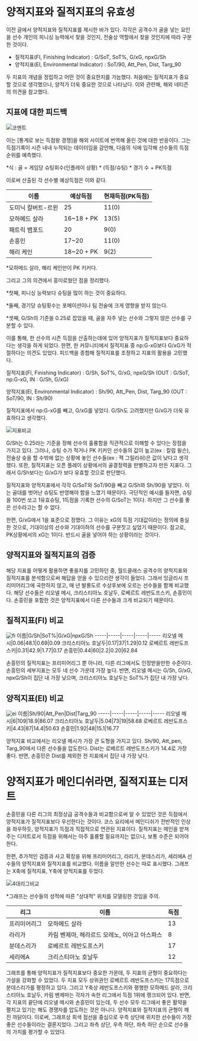 # 양적지표와 질적지표의 유효성

 이전 글에서 양적지표와 질적지표를 제시한 바가 있다. 각각은 공격수가 골을 넣는 요인을 선수 개인의 피니싱 능력에서 찾을 것인지, 전술상 역할에서 찾을 것인지에 따라 구분한 것이다. 

* 질적지표(FI, Finishing Indicator) : G/SoT, SoT%, G/xG, npxG/Sh
* 양적지표(EI, Environmental Indicator) : SoT/90, Att_Pen, Dist, Targ_90


 두 지표의 개념을 정립하고 어떤 것이 중요한지를 가늠했다. 처음에는 질적지표가 중요할 것으로 생각했으나, 양적가 더욱 중요한 것으로 나타났다. 이와 관련해, 해외 네티즌의 의견을 참고했다. 

## 지표에 대한 피드백

![코멘트](https://user-images.githubusercontent.com/75112520/103150877-d3097180-47bb-11eb-8980-4829d6820604.png)

 이는 [통계로 보는 득점왕 경쟁]을 해외 사이트에 번역해 올린 것에 대한 반응이다. 그는 득점기록이 시즌 내내 누적되는 데이터임을 감안해, 다음의 식에 입각해 선수들의 득점순위를 예측했다. 

*식 : 골 = 게임당 슈팅회수(인플레이 상황) * (득점/슈팅) * 경기 수 + PK득점

 이로써 산출된 각 선수별 예상득점은 이와 같다. 

이름|예상득점|현재득점(PK득점)
-----|-----|-----
도미닉 칼버트-르윈|25|11(0)
모하메드 살라|16~18 + PK |13(5)
패트릭 뱀포드|20|9(0)
손흥민|17~20|11(0)
해리 케인|18~20 + PK|9(2)

*모하메드 살라, 해리 케인만이 PK 키커다. 

  그리고 그의 의견에서 흥미로웠던 점을 정리했다. 
 
 *첫째, 피니싱 능력보다 슈팅을 많이 하는 것이 중요하다. 
 
 *둘째, 경기당 슈팅횟수는 포메이션이나 팀 전술에 크게 영향을 받지 않는다. 
 
 *셋째,  G/Sh의 기준을 0.25로 잡았을 때, 골을 자주 넣는 선수와 그렇지 않은 선수를 구분할 수 있다. 

 이를 통해, 한 선수의 시즌 득점을 산출하는데에 있어 양적지표가 질적지표보다 중요하다는 생각을 하게 되었다. 한편, 한 커뮤니티에서 질적지표 중 np:G-xG보다 G/xG가 적절하다는 의견도 있었다. 피드백을 종합해 질적지표를 조정하고 지표의 활용을 고민했다. 

질적지표(FI, Finishing Indicator) : G/Sh, SoT%, G/xG, npxG/Sh (OUT : G/SoT, np:G-xG, IN : G/Sh, G/xG)

양적지표(EI, Environmental Indicator) : Sh/90, Att_Pen, Dist, Targ_90 (OUT : SoT/90, IN : Sh/90)

 질적지표에서 np:G-xG를 빼고, G/xG를 넣었다. G/Sh도 고려했지만 G/xG가 더욱 유효하다고 생각했다. 
 
![지표비교](https://user-images.githubusercontent.com/75112520/103151282-f1716c00-47bf-11eb-9781-de11f92fea8d.png)
 
 G/Sh는 0.25라는 기준을 정해 선수의 훌륭함을 직관적으로 이해할 수 있다는 장점을 가지고 있다. 그러나, 슈팅 수가 적거나 PK 키커인 선수들의 값이 높고(ex : 칼럼 윌슨), 전술상 슛을 할 수밖에 없는 상황에 놓인 선수들(ex : 잭 그릴리쉬)은 값이 낮다고 생각했다. 또한, 질적지표는 오픈 플레이 상황에서의 골결정력을 판별하고자 만든 지표다. 그래서 G/Sh보다는 G/xG가 보다 유효할 것으로 판단했다. 

 질적지표와 양적지표에서 각각 G/SoT와 SoT/90을 빼고 G/Sh와 Sh/90을 넣었다. 이는 골대를 벗어난 슈팅도 반영해야 함을 느꼈기 때문이다. 극단적인 예시를 들자면, 슈팅을 100번 쏘고 1유효슈팅, 1득점을 기록한 선수의 G/SoT는 1이다. 하지만 그 선수를 좋은 선수라고는 할 수 없다. 

 한편, G/xG에서 1을 표준으로 정했다. 그 이유는 xG의 득점 기대값이라는 정의에 충실한 것으로, 기대이상의 선수와 기대이하의 선수를 구분짓고 싶었기 때문이다. 참고로, PK상황에서의 xG는 1이다. 반드시 골을 넣어야 하는 상황이라는 것이다. 
 
 
## 양적지표와 질적지표의 검증

 해당 지표를 어떻게 활용하면 좋을지를 고민하던 중, 월드클래스 공격수의 양적지표와 질적지표를 분석함으로써 해답을 얻을 수 있으리란 생각이 들었다. 그래서 잉글리시 프리미어리그에 국한하지 않고, 매 년 발롱도르 수상후보에 오르는 선수들을 함께 비교했다. 해당 선수들은 리오넬 메시, 크리스티아노 호날두, 로베르트 레반도프스키, 손흥민이다. 손흥민을 포함한 것은 양적지표에서 다른 선수들과 크게 비교되기 때문이다. 
 
## 질적지표(FI) 비교
![fi](https://user-images.githubusercontent.com/75112520/103154118-d65f2600-47d8-11eb-86e2-0809aa37ce4a.png)
이름|G/Sh|SoT%|G/xG|npxG/Sh
-----|-----|-----|-----|-----
리오넬 메시|0.06|48.1|0.69|0.09
크리스티아노 호날두|0.17|37|1.29|0.12
로베르트 레반도프스키|0.31|42.9|1.77|0.17
손흥민|0.44|60|2.2|0.20|62.84

 손흥민의 질적지표는 프리미어리그 뿐 아니라, 다른 리그에서도 인정받을만한 수준이다. 손흥민의 세부지표는 모두 네 선수 가운데 가장 높다. 반면, 리오넬 메시는 G/Sh, G/xG, npxG/Sh이 집단 내 가장 낮으며, 크리스티아노 호날두는 SoT%가 집단 내 가장 낮다. 

## 양적지표(EI) 비교
![ei](https://user-images.githubusercontent.com/75112520/103154122-d7905300-47d8-11eb-8c40-fcd239fbd859.png)
이름|Sh/90|Att_Pen|Dist|Targ_90
-----|-----|-----|-----|-----
리오넬 메시|6|109|18.9|86.07
크리스티아노 호날두|5.04|73|19|58.68
로베르트 레반도프스키|4.43|87|14.4|50.63
손흥민|1.92|48|15.1|16.77

 양적지표 비교에서는 리오넬 메시가 가장 큰 도형을 가지고 있다. Sh/90, Att_pen, Targ_90에서 다른 선수들을 압도한다. Dist는 로베르트 레반도프스키가 14.4로 가장 좋다. 반면, 손흥민은 Dist를 제외한 전 지표에서 집단 내 가장 낮다. 
 
 
# 양적지표가 메인디쉬라면, 질적지표는 디저트
 손흥민을 다른 리그의 최정상급 공격수들과 비교함으로써 알 수 있었던 것은 득점에서 양적지표가 질적지표보다 우선한다는 것이다. 코스 요리에서 메인디쉬가 전반적인 인상을 좌우하듯, 양적지표가 득점과 직접적으로 연관된 지표이다. 질적지표는 메인을 받쳐주는 디저트로서 득점을 위해서는 아주 훌륭할 필요까지는 없으나, 보통 수준은 되어야 한다. 
 
 한편, 추가적인 검증과 사고 확장을 위해 프리미어리그, 라리가, 분데스리가, 세리에A 선수들의 양적지표와 질적지표를 비교했다. 이름을 알만한 선수는 따로 표시했다. 그래프는 X축에 질적지표, Y축에 양적지표를 두었다. 

![4대리그비교](https://user-images.githubusercontent.com/75112520/103154098-b891c100-47d8-11eb-8a8d-641f50cf0165.png)

*그래프는 선수들의 성적에 따른 "상대적" 위치를 모델링한 것임을 주의.

리그|이름|득점
-----|-----|-----
프리미어리그|모하메드 살라|13
라리가|카림 벤제마, 헤라르드 모레노, 이아고 아스파스|8
분데스리가|로베르트 레반도프스키|17
세리에A|크리스티아노 호날두|12


 그래프를 통해 양적지표가 질적지표보다 중요한 가운데, 두 지표의 균형이 중요하다는 가설을 강화할 수 있었다. 두 지표 모두 상위권인 로베르트 레반도프스키는 17득점으로 분데스리가를 평정하고 있다. 그리고 Y축상 레반도프스키와 평행한 모하메드 살라, 크리스티아노 호날두, 카림 벤제마는 각자가 속한 리그에서 득점 1위에 랭크되어 있다. 반면, 각 지표의 끝단에 리오넬 메시와 손흥민이 있는데, 두 선수 모두 리그에서 좋은 활약을 펼치고 있기는 해도 경쟁자를 압도하는 것은 아니다. 양적지표와 질적지표의 균형이 깨진 까닭이다. 이로써, 그래프상 회색 점선을 중심으로 우측 상단에 위치한 선수들이 가장 좋은 선수들이라는 결론지었다. 그리고 좌측 상단, 우측 하단, 좌측 하단 순으로 선수들의 가치를 평가할 수 있었다. 

 
 
